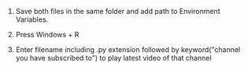 1. Save both files in the same folder and add path to Environment Variables.

2. Press Windows + R

3. Enter filename including .py extension followed by keyword("channel you have subscribed to") to play latest video of that channel
